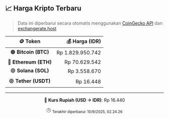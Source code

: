 

<!-- HARGA_KRIPTO -->
## 📈 Harga Kripto Terbaru

> Data ini diperbarui secara otomatis menggunakan [CoinGecko API](https://www.coingecko.com/) dan [exchangerate.host](https://exchangerate.host/)

<div align="center">

| 🪙 Token | 💰 Harga (IDR) |
|:------:|---------------:|
| 🟠 **Bitcoin (BTC)**   | Rp 1.829.950.742 |
| 🔵 **Ethereum (ETH)**  | Rp 70.629.542 |
| 🟣 **Solana (SOL)**    | Rp 3.558.670 |
| 🟢 **Tether (USDT)**   | Rp 16.448 |

---

💱 **Kurs Rupiah (USD → IDR)**: Rp 16.440

🕒 <sub>Terakhir diperbarui: 10/9/2025, 02.24.26</sub>

</div>
<!-- /HARGA_KRIPTO -->